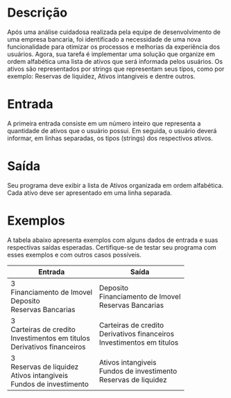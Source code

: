 # Descrição
Após uma análise cuidadosa realizada pela equipe de desenvolvimento de uma empresa bancaria, foi identificado a necessidade de uma nova funcionalidade para otimizar os processos e melhorias da experiência dos usuários. Agora, sua tarefa é implementar uma solução que organize em ordem alfabética uma lista de ativos que será informada pelos usuários. Os ativos são representados por strings que representam seus tipos, como por exemplo: Reservas de liquidez, Ativos intangiveis e dentre outros.

# Entrada
A primeira entrada consiste em um número inteiro que representa a  quantidade de ativos que o usuário possui. Em seguida, o usuário deverá  informar, em linhas separadas, os tipos (strings) dos respectivos ativos.

# Saída
Seu programa deve exibir a lista de Ativos organizada em ordem alfabética. Cada ativo deve ser apresentado em uma linha separada.

# Exemplos
A tabela abaixo apresenta exemplos com alguns dados de entrada e suas respectivas saídas esperadas. Certifique-se de testar seu programa com esses exemplos e com outros casos possíveis.

| Entrada                                                                                | Saída                                                                           |
|----------------------------------------------------------------------------------------|---------------------------------------------------------------------------------|
| 3 <br> Financiamento de Imovel <br> Deposito <br> Reservas Bancarias                   | Deposito <br> Financiamento de Imovel <br> Reservas Bancarias                   |
| 3 <br> Carteiras de credito <br> Investimentos em titulos <br> Derivativos financeiros | Carteiras de credito <br> Derivativos financeiros <br> Investimentos em titulos |
| 3 <br> Reservas de liquidez <br> Ativos intangiveis <br> Fundos de investimento        | Ativos intangiveis <br> Fundos de investimento <br> Reservas de liquidez        |